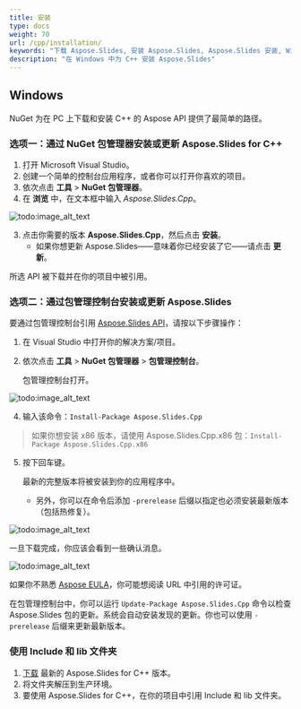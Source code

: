 ```yaml
---
title: 安装
type: docs
weight: 70
url: /cpp/installation/
keywords: "下载 Aspose.Slides, 安装 Aspose.Slides, Aspose.Slides 安装, Windows, C++"
description: "在 Windows 中为 C++ 安装 Aspose.Slides"
---
```


## **Windows**
NuGet 为在 PC 上下载和安装 C++ 的 Aspose API 提供了最简单的路径。

### **选项一：通过 NuGet 包管理器安装或更新 Aspose.Slides for C++**

1. 打开 Microsoft Visual Studio。
2. 创建一个简单的控制台应用程序，或者你可以打开你喜欢的项目。
3. 依次点击 **工具** > **NuGet 包管理器**。
4. 在 **浏览** 中，在文本框中输入 *Aspose.Slides.Cpp*。

![todo:image_alt_text](installation_1.png)

3. 点击你需要的版本 **Aspose.Slides.Cpp**，然后点击 **安装**。
   * 如果你想更新 Aspose.Slides——意味着你已经安装了它——请点击 **更新**。

所选 API 被下载并在你的项目中被引用。

### **选项二：通过包管理控制台安装或更新 Aspose.Slides**

要通过包管理控制台引用 [Aspose.Slides API](https://www.nuget.org/packages/Aspose.Slides.Cpp/)，请按以下步骤操作：

1. 在 Visual Studio 中打开你的解决方案/项目。

1. 依次点击 **工具** > **NuGet 包管理器** > **包管理控制台**。

   包管理控制台打开。

![todo:image_alt_text](installation_2.png)

4. 输入该命令：`Install-Package Aspose.Slides.Cpp` 
> 如果你想安装 x86 版本，请使用 Aspose.Slides.Cpp.x86 包：`Install-Package Aspose.Slides.Cpp.x86`

5. 按下回车键。

   最新的完整版本将被安装到你的应用程序中。

   * 另外，你可以在命令后添加 `-prerelease` 后缀以指定也必须安装最新版本（包括热修复）。

![todo:image_alt_text](installation_3.png)

一旦下载完成，你应该会看到一些确认消息。

![todo:image_alt_text](installation_4.png)

如果你不熟悉 [Aspose EULA](https://about.aspose.com/legal/eula)，你可能想阅读 URL 中引用的许可证。

在包管理控制台中，你可以运行 `Update-Package Aspose.Slides.Cpp` 命令以检查 Aspose.Slides 包的更新。系统会自动安装发现的更新。你也可以使用 `-prerelease` 后缀来更新最新版本。

### 使用 Include 和 lib 文件夹
1. [下载](https://downloads.aspose.com/slides/cpp) 最新的 Aspose.Slides for C++ 版本。
1. 将文件夹解压到生产环境。
1. 要使用 Aspose.Slides for C++，在你的项目中引用 Include 和 lib 文件夹。